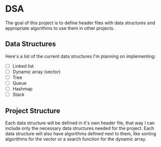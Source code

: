 # DSA
The goal of this project is to define header files with data structures and appropriate algorithms to use them in other projects.

## Data Structures
Here's a list of the current data structures I'm planning on implementing:
- [ ] Linked list
- [ ] Dynamic array (vector)
- [ ] Tree
- [ ] Queue
- [ ] Hashmap
- [ ] Stack

## Project Structure
Each data structure will be defined in it's own header file, that way I can include only the necessary data structures needed for the project.
Each data structure will also have algorithms defined next to them, like sorting algorithms for the vector or a search function for the dynamic array.
